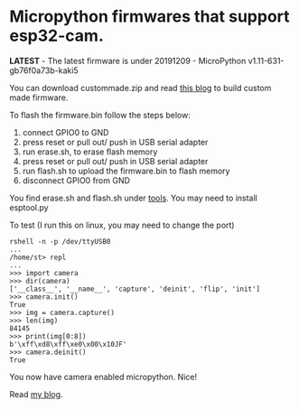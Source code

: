 # Micropython firmwares that support esp32-cam.

**LATEST** - The latest firmware is under 20191209 - MicroPython v1.11-631-gb76f0a73b-kaki5

You can download custommade.zip and read [this blog](https://kopimojo.blogspot.com/2019/12/custom-made-sometimes-it-is-nice-to-be.html) to build custom made firmware.

To flash the firmware.bin follow the steps below:
1. connect GPIO0 to GND
2. press reset or pull out/ push in USB serial adapter
3. run erase.sh, to erase flash memory
4. press reset or pull out/ push in USB serial adapter
5. run flash.sh to upload the firmware.bin to flash memory
6. disconnect GPIO0 from GND

You find erase.sh and flash.sh under [tools](https://github.com/shariltumin/esp32-cam-micropython/tree/master/firmwares/tools).
You may need to install esptool.py

To test (I run this on linux, you may need to change the port)

```
rshell -n -p /dev/ttyUSB0
...
/home/st> repl
...
>>> import camera
>>> dir(camera)
['__class__', '__name__', 'capture', 'deinit', 'flip', 'init']
>>> camera.init()
True
>>> img = camera.capture()
>>> len(img)
84145
>>> print(img[0:8])
b'\xff\xd8\xff\xe0\x00\x10JF'
>>> camera.deinit()
True
```
You now have camera enabled micropython. Nice!

Read [my blog](https://kopimojo.blogspot.com/).
